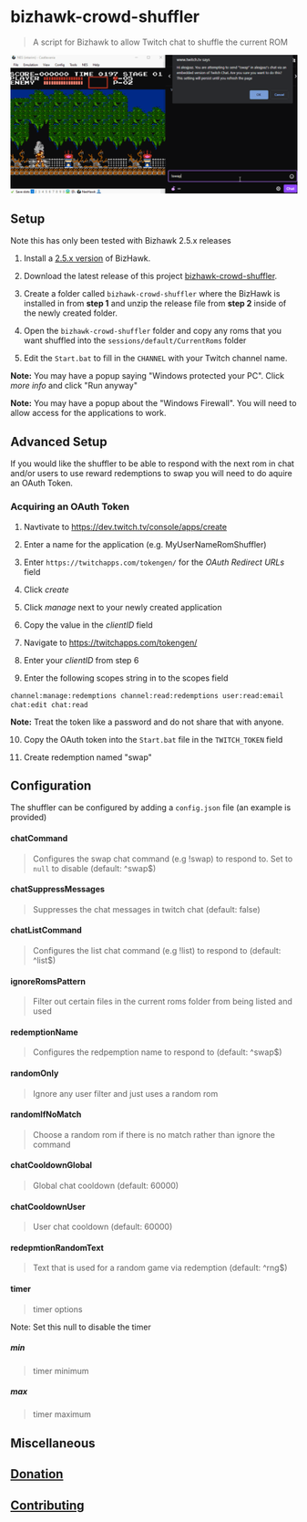 # bizhawk-crowd-shuffler

> A script for Bizhawk to allow Twitch chat to shuffle the current ROM 

![Shuffler Demo](/examples/demo_gifs/bizhawk-crowd-shuffler.gif)

## Setup

Note this has only been tested with Bizhawk 2.5.x releases

1. Install a [2.5.x version](https://github.com/TASVideos/BizHawk/releases/tag/2.5.2) of BizHawk.

2. Download the latest release of this project [bizhawk-crowd-shuffler](https://github.com/alexjpaz-twitch/bizhawk-crowd-shuffler/releases/latest).

3. Create a folder called `bizhawk-crowd-shuffler` where the BizHawk is installed in from **step 1** and unzip the release file from **step 2** inside of the newly created folder.

4. Open the `bizhawk-crowd-shuffler` folder and copy any roms that you want shuffled into the `sessions/default/CurrentRoms` folder 

5. Edit the `Start.bat` to fill in the `CHANNEL` with your Twitch channel name.

**Note:** You may have a popup saying "Windows protected your PC". Click *more info* and click "Run anyway"

**Note:** You may have a popup about the "Windows Firewall". You will need to allow access for the applications to work.


## Advanced Setup

If you would like the shuffler to be able to respond with the next rom in chat and/or users to use reward redemptions to swap you will  need to do aquire an OAuth Token.

### Acquiring an OAuth Token

1. Navtivate to https://dev.twitch.tv/console/apps/create

2. Enter a name for the application (e.g. MyUserNameRomShuffler)

3. Enter `https://twitchapps.com/tokengen/` for the *OAuth Redirect URLs* field

4. Click *create*

5. Click *manage* next to your newly created application

6. Copy the value in the *clientID* field 

7. Navigate to https://twitchapps.com/tokengen/

8. Enter your *clientID* from step 6

9. Enter the following scopes string in to the scopes field

```
channel:manage:redemptions channel:read:redemptions user:read:email chat:edit chat:read
```

**Note:** Treat the token like a password and do not share that with anyone.
 
10. Copy the OAuth token into the `Start.bat` file in the `TWITCH_TOKEN` field

11. Create redemption named "swap"

## Configuration

The shuffler can be configured by adding a `config.json` file (an example is provided)

#### chatCommand

> Configures the swap chat command (e.g !swap) to respond to. Set to `null` to disable (default: ^swap$)

#### chatSuppressMessages

> Suppresses the chat messages in twitch chat (default: false)

#### chatListCommand

> Configures the list chat command (e.g !list) to respond to (default: ^list$)

#### ignoreRomsPattern

> Filter out certain files in the current roms folder from being listed and used

#### redemptionName

> Configures the redpemption name to respond to (default: ^swap$)

#### randomOnly

> Ignore any user filter and just uses a random rom

#### randomIfNoMatch

> Choose a random rom if there is no match rather than ignore the command

#### chatCooldownGlobal

> Global chat cooldown (default: 60000)

#### chatCooldownUser

> User chat cooldown (default: 60000)

#### redepmtionRandomText

> Text that is used for a random game via redemption (default: ^rng$)

#### timer

> timer options

Note: Set this null to disable the timer

##### min

> timer minimum

##### max

> timer maximum


## Miscellaneous

## [Donation](https://streamlabs.com/alexjpaz/tip)

## [Contributing](./CONTRIBUTING.md)
